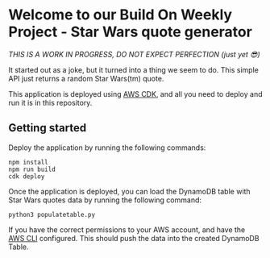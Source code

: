 # Welcome to our Build On Weekly Project - Star Wars quote generator

*THIS IS A WORK IN PROGRESS, DO NOT EXPECT PERFECTION (just yet 😎)*

It started out as a joke, but it turned into a thing we seem to do. This simple API just returns a random Star Wars(tm) quote.

This application is deployed using [AWS CDK](https://aws.amazon.com/cdk/), and all you need to deploy and run it is in this repository.

## Getting started

Deploy the application by running the following commands:
```
npm install
npm run build
cdk deploy
```

Once the application is deployed, you can load the DynamoDB table with Star Wars quotes data by running the following command:
```
python3 populatetable.py
```

If you have the correct permissions to your AWS account, and have the [AWS CLI](https://aws.amazon.com/cli/) configured. This should push the data into the created DynamoDB Table.

